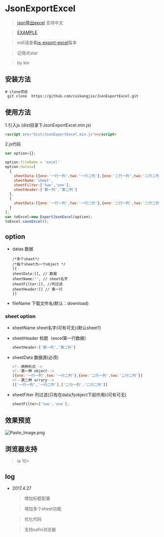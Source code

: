 # JsonExportExcel

> [json导出excel](https://cuikangjie.github.io/JsonExportExcel/) 支持中文

> [EXAMPLE](example/index.html)

> es6请查看[js-export-excel](https://github.com/cuikangjie/js-export-excel)版本

> 记得点star

> by kin

## 安装方法

```shell
# clone项目
 git clone  https://github.com/cuikangjie/JsonExportExcel.git
```

## 使用方法


1.引入js (dist目录下JsonExportExcel.min.js)

```html
<script src="dist/JsonExportExcel.min.js"></script>
```

2.js代码

```javascript
var option={};

option.fileName = 'excel'
option.datas=[
  {
    sheetData:[{one:'一行一列',two:'一行二列'},{one:'二行一列',two:'二行二列'}],
    sheetName:'sheet',
    sheetFilter:['two','one'],
    sheetHeader:['第一列','第二列']
  },
  {
    sheetData:[{one:'一行一列',two:'一行二列'},{one:'二行一列',two:'二行二列'}]
  }
];
var toExcel=new ExportJsonExcel(option);
toExcel.saveExcel();
```

## option

- datas 数据

  ```
  /*多个sheet*/
  /*每个sheet为一个object */
  [{
  sheetData:[], // 数据
  sheetName:'', // sheet名字
  sheetFilter:[], //列过滤
  sheetHeader:[] // 第一行
  }]
  ```

- fileName 下载文件名(默认：download)

### sheet option

- sheetName sheet名字(可有可无)(默认sheet1)

- sheetHeader 标题（excel第一行数据）

  ```javascript
  sheetHeader:['第一列','第二列']
  ```

- sheetData 数据源(必须)

  ```javascript
  <!--两种形式-->
  <!--第一种 object-->
  [{one:'一行一列',two:'一行二列'},{one:'二行一列',two:'二行二列'}]
  <!--第二种 arrary-->
  [['一行一列','一行二列'],['二行一列','二行二列']]
  ```



- sheetFilter 列过滤(只有在data为object下起作用)(可有可无)

  ```javascript
  sheetFilter=['two','one'];

  ```

## 效果预览
   ![Paste_Image.png](img/data.png)

## 浏览器支持
  > ie 10+


## log

- 2017.4.27

  > 增加标题配置

  >增加多个sheet功能

  >优化代码

  >支持safiri浏览器
